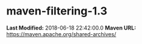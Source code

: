 # maven-filtering-1.3

**Last Modified:** 2018-06-18 22:42:00.0
**Maven URL:** https://maven.apache.org/shared-archives/

